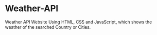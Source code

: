 # Weather-API
Weather API Website Using HTML, CSS and JavaScript, which shows the weather of the searched Country or Cities. 
